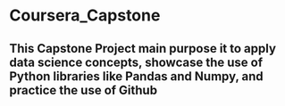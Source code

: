 # Coursera_Capstone
## This Capstone Project main purpose it to apply data science concepts, showcase the use of Python libraries like Pandas and Numpy, and practice the use of Github
